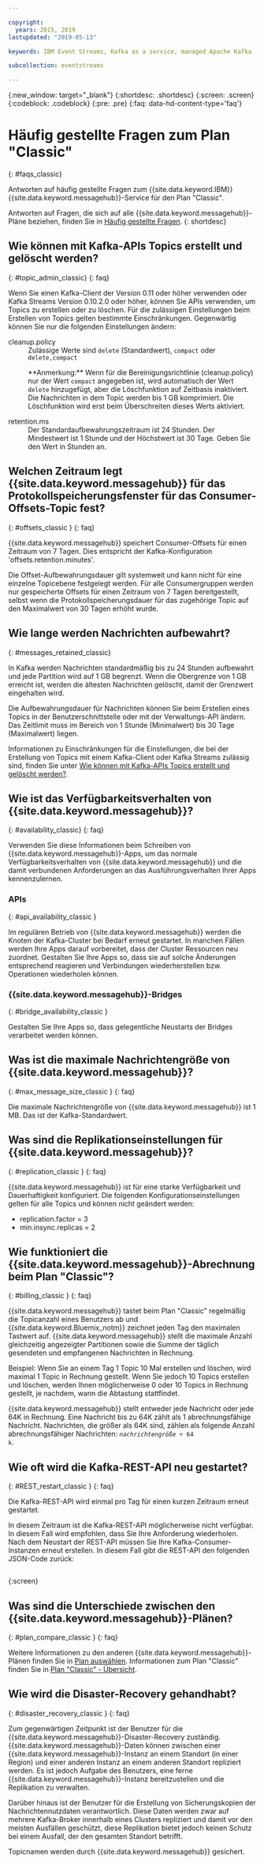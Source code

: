 ```yaml
---

copyright:
  years: 2015, 2019
lastupdated: "2019-05-13"

keywords: IBM Event Streams, Kafka as a service, managed Apache Kafka

subcollection: eventstreams

---
```


{:new_window: target="_blank"}
{:shortdesc: .shortdesc}
{:screen: .screen}
{:codeblock: .codeblock}
{:pre: .pre}
{:faq: data-hd-content-type='faq'}

# Häufig gestellte Fragen zum Plan "Classic" 
{: #faqs_classic}

Antworten auf häufig gestellte Fragen zum {{site.data.keyword.IBM}} {{site.data.keyword.messagehub}}-Service für den Plan "Classic".

Antworten auf Fragen, die sich auf alle {{site.data.keyword.messagehub}}-Pläne beziehen, finden Sie in [Häufig gestellte Fragen](/docs/services/EventStreams?topic=eventstreams-faqs#faqs).
{: shortdesc}

<!--17/10/17 - Karen: same info duplicated at messagehub104 -->
## Wie können mit Kafka-APIs Topics erstellt und gelöscht werden?
{: #topic_admin_classic}
{: faq}

Wenn Sie einen Kafka-Client der Version 0.11 oder höher verwenden oder Kafka Streams Version 0.10.2.0 oder höher, können Sie APIs verwenden, um Topics zu erstellen oder zu löschen. Für die zulässigen Einstellungen beim Erstellen von Topics gelten bestimmte Einschränkungen. Gegenwärtig können Sie nur die folgenden Einstellungen ändern:

<dl>
<dt>cleanup.policy</dt>
<dd>Zulässige Werte sind <code>delete</code> (Standardwert), <code>compact</code> oder <code>delete,compact</code>
<p>**Anmerkung:**
Wenn für die Bereinigungsrichtlinie (cleanup.policy) nur der Wert <code>compact</code> angegeben ist, wird automatisch der Wert <code>delete</code> hinzugefügt, aber die Löschfunktion auf Zeitbasis inaktiviert. Die Nachrichten in dem Topic werden bis 1 GB komprimiert. Die Löschfunktion wird erst beim Überschreiten dieses Werts aktiviert.</p>
</dd>

<dt>retention.ms</dt>
<dd>Der Standardaufbewahrungszeitraum ist 24 Stunden. Der Mindestwert ist 1 Stunde und der Höchstwert ist
30 Tage. Geben Sie den Wert in Stunden an.
</dd>
</dl>


## Welchen Zeitraum legt {{site.data.keyword.messagehub}} für das Protokollspeicherungsfenster für das Consumer-Offsets-Topic fest?
{: #offsets_classic }
{: faq}

{{site.data.keyword.messagehub}} speichert Consumer-Offsets für einen Zeitraum von 7 Tagen. Dies entspricht der Kafka-Konfiguration 'offsets.retention.minutes'. 

Die Offset-Aufbewahrungsdauer gilt systemweit und kann nicht für eine einzelne Topicebene festgelegt werden. Für alle Consumergruppen werden nur gespeicherte Offsets für einen Zeitraum von 7 Tagen bereitgestellt, selbst wenn die Protokollspeicherungsdauer für das zugehörige Topic auf den Maximalwert von 30 Tagen erhöht wurde. 

<!--following message retention info duplicted in eventstreams057 and evenstreams108-->

## Wie lange werden Nachrichten aufbewahrt?
{: #messages_retained_classic}

In Kafka werden Nachrichten standardmäßig bis zu 24 Stunden aufbewahrt und jede Partition wird auf
1 GB begrenzt. Wenn die Obergrenze von 1 GB erreicht ist, werden die ältesten Nachrichten gelöscht, damit
der Grenzwert eingehalten wird.

Die Aufbewahrungsdauer für Nachrichten können Sie beim Erstellen eines Topics
in der Benutzerschnittstelle oder mit der Verwaltungs-API ändern. Das Zeitlimit muss im Bereich von 1 Stunde (Minimalwert) bis
30 Tage (Maximalwert) liegen.

Informationen zu Einschränkungen für die Einstellungen, die bei der Erstellung von Topics mit einem Kafka-Client oder Kafka Streams zulässig sind, finden Sie unter [Wie können mit Kafka-APIs Topics erstellt und gelöscht werden?](/docs/services/EventStreams?topic=eventstreams-faqs_classic#topic_admin_classic).


## Wie ist das Verfügbarkeitsverhalten von {{site.data.keyword.messagehub}}?
{: #availability_classic}
{: faq}

Verwenden Sie diese Informationen beim Schreiben von {{site.data.keyword.messagehub}}-Apps, um das normale Verfügbarkeitsverhalten von {{site.data.keyword.messagehub}} und die damit verbundenen Anforderungen an das Ausführungsverhalten Ihrer Apps kennenzulernen.

### APIs
{: #api_availability_classic }

Im regulären Betrieb von {{site.data.keyword.messagehub}} werden die Knoten der Kafka-Cluster bei Bedarf erneut gestartet.
In manchen Fällen werden Ihre Apps darauf vorbereitet, dass der Cluster Ressourcen neu zuordnet. Gestalten Sie Ihre Apps so,
dass sie auf solche Änderungen entsprechend reagieren und Verbindungen wiederherstellen bzw. Operationen wiederholen können.

### {{site.data.keyword.messagehub}}-Bridges 
{: #bridge_availability_classic }

Gestalten Sie Ihre Apps so, dass gelegentliche Neustarts der Bridges verarbeitet werden können.

## Was ist die maximale Nachrichtengröße von {{site.data.keyword.messagehub}}? 
{: #max_message_size_classic }
{: faq}

Die maximale Nachrichtengröße von {{site.data.keyword.messagehub}} ist 1 MB. Das ist der Kafka-Standardwert. 

## Was sind die Replikationseinstellungen für {{site.data.keyword.messagehub}}? 
{: #replication_classic }
{: faq}

{{site.data.keyword.messagehub}} ist für eine starke Verfügbarkeit und Dauerhaftigkeit konfiguriert.
Die folgenden Konfigurationseinstellungen gelten für alle Topics und können nicht geändert werden:
* replication.factor = 3
* min.insync.replicas = 2

## Wie funktioniert die {{site.data.keyword.messagehub}}-Abrechnung beim Plan "Classic"? 
{: #billing_classic }
{: faq}

{{site.data.keyword.messagehub}} tastet beim Plan "Classic" regelmäßig die Topicanzahl eines Benutzers ab und {{site.data.keyword.Bluemix_notm}} zeichnet jeden Tag den maximalen Tastwert auf. {{site.data.keyword.messagehub}} stellt die maximale Anzahl gleichzeitig angezeigter Partitionen sowie die Summe der täglich gesendeten und empfangenen Nachrichten in Rechnung.

Beispiel: Wenn Sie an einem Tag 1 Topic 10 Mal erstellen und löschen, wird maximal 1 Topic in Rechnung gestellt. Wenn Sie jedoch 10 Topics erstellen und löschen, werden Ihnen möglicherweise 0 oder 10 Topics in Rechnung gestellt, je nachdem, wann die Abtastung stattfindet.

{{site.data.keyword.messagehub}} stellt entweder jede Nachricht oder jede 64K in Rechnung. Eine Nachricht bis zu 64K zählt als 1 abrechnungsfähige Nachricht. Nachrichten, die größer als 64K sind, zählen als folgende Anzahl abrechnungsfähiger Nachrichten: <code><var class="keyword varname">nachrichtengröße</var> &divide; 64 k</code>.

<!--12/04/18 - Karen: same info duplicated at messagehub057 -->
## Wie oft wird die Kafka-REST-API neu gestartet? 
{: #REST_restart_classic }
{: faq}

Die Kafka-REST-API wird einmal pro Tag für einen kurzen Zeitraum
erneut  gestartet. 

In diesem Zeitraum ist die Kafka-REST-API möglicherweise
nicht verfügbar. In diesem Fall wird empfohlen, dass Sie Ihre Anforderung
wiederholen. Nach dem Neustart der REST-API müssen Sie Ihre Kafka-Consumer-Instanzen
erneut erstellen. In diesem Fall gibt die
REST-API den folgenden JSON-Code zurück:

```'{"error_code":40403,"message":"Consumer instance not found."}'
```
{:screen}

## Was sind die Unterschiede zwischen den {{site.data.keyword.messagehub}}-Plänen?
{: #plan_compare_classic }
{: faq}

Weitere Informationen zu den anderen {{site.data.keyword.messagehub}}-Plänen finden Sie in [Plan auswählen](/docs/services/EventStreams?topic=eventstreams-plan_choose). Informationen zum Plan "Classic" finden Sie in [Plan "Classic" - Übersicht](/docs/services/EventStreams?topic=eventstreams-plan_choose_classic#plan_choose_classic).


## Wie wird die Disaster-Recovery gehandhabt?
{: #disaster_recovery_classic }
{: faq}

Zum gegenwärtigen Zeitpunkt ist der Benutzer für die {{site.data.keyword.messagehub}}-Disaster-Recovery zuständig. {{site.data.keyword.messagehub}}-Daten können zwischen einer {{site.data.keyword.messagehub}}-Instanz an einem Standort (in einer Region) und einer anderen Instanz an einem anderen Standort repliziert werden. Es ist jedoch Aufgabe des Benutzers, eine ferne {{site.data.keyword.messagehub}}-Instanz bereitzustellen und die Replikation zu verwalten.

Darüber hinaus ist der Benutzer für die Erstellung von Sicherungskopien der Nachrichtennutzdaten verantwortlich. Diese Daten werden zwar auf mehrere Kafka-Broker innerhalb eines Clusters repliziert und damit vor den meisten Ausfällen geschützt, diese Replikation bietet jedoch keinen Schutz bei einem Ausfall, der den gesamten Standort betrifft. 

Topicnamen werden durch {{site.data.keyword.messagehub}} gesichert.















